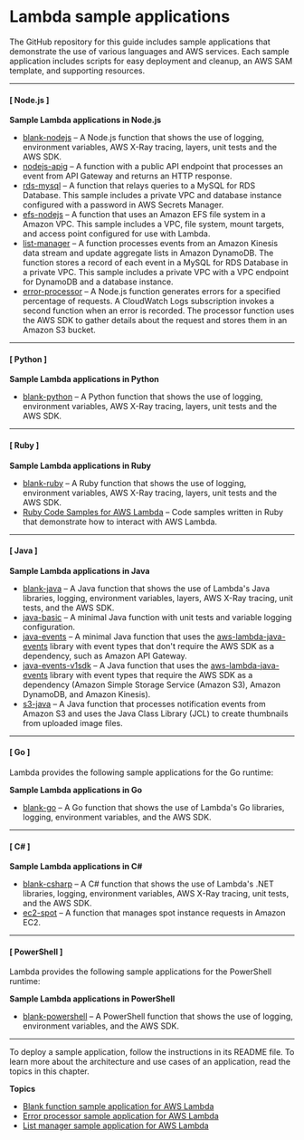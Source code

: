 # Lambda sample applications<a name="lambda-samples"></a>

The GitHub repository for this guide includes sample applications that demonstrate the use of various languages and AWS services\. Each sample application includes scripts for easy deployment and cleanup, an AWS SAM template, and supporting resources\.

------
#### [ Node\.js ]

**Sample Lambda applications in Node\.js**
+ [blank\-nodejs](https://github.com/awsdocs/aws-lambda-developer-guide/tree/main/sample-apps/blank-nodejs) – A Node\.js function that shows the use of logging, environment variables, AWS X\-Ray tracing, layers, unit tests and the AWS SDK\.
+ [nodejs\-apig](https://github.com/awsdocs/aws-lambda-developer-guide/tree/main/sample-apps/nodejs-apig) – A function with a public API endpoint that processes an event from API Gateway and returns an HTTP response\.
+ [rds\-mysql](https://github.com/awsdocs/aws-lambda-developer-guide/tree/main/sample-apps/rds-mysql) – A function that relays queries to a MySQL for RDS Database\. This sample includes a private VPC and database instance configured with a password in AWS Secrets Manager\.
+ [efs\-nodejs](https://github.com/awsdocs/aws-lambda-developer-guide/tree/main/sample-apps/efs-nodejs) – A function that uses an Amazon EFS file system in a Amazon VPC\. This sample includes a VPC, file system, mount targets, and access point configured for use with Lambda\.
+ [list\-manager](https://github.com/awsdocs/aws-lambda-developer-guide/tree/main/sample-apps/list-manager) – A function processes events from an Amazon Kinesis data stream and update aggregate lists in Amazon DynamoDB\. The function stores a record of each event in a MySQL for RDS Database in a private VPC\. This sample includes a private VPC with a VPC endpoint for DynamoDB and a database instance\.
+ [error\-processor](https://github.com/awsdocs/aws-lambda-developer-guide/tree/main/sample-apps/error-processor) – A Node\.js function generates errors for a specified percentage of requests\. A CloudWatch Logs subscription invokes a second function when an error is recorded\. The processor function uses the AWS SDK to gather details about the request and stores them in an Amazon S3 bucket\.

------
#### [ Python ]

**Sample Lambda applications in Python**
+ [blank\-python](https://github.com/awsdocs/aws-lambda-developer-guide/tree/main/sample-apps/blank-python) – A Python function that shows the use of logging, environment variables, AWS X\-Ray tracing, layers, unit tests and the AWS SDK\.

------
#### [ Ruby ]

**Sample Lambda applications in Ruby**
+ [blank\-ruby](https://github.com/awsdocs/aws-lambda-developer-guide/tree/main/sample-apps/blank-ruby) – A Ruby function that shows the use of logging, environment variables, AWS X\-Ray tracing, layers, unit tests and the AWS SDK\.
+ [Ruby Code Samples for AWS Lambda](https://docs.aws.amazon.com/code-samples/latest/catalog/code-catalog-ruby-example_code-lambda.html) – Code samples written in Ruby that demonstrate how to interact with AWS Lambda\.

------
#### [ Java ]

**Sample Lambda applications in Java**
+ [blank\-java](https://github.com/awsdocs/aws-lambda-developer-guide/tree/main/sample-apps/blank-java) – A Java function that shows the use of Lambda's Java libraries, logging, environment variables, layers, AWS X\-Ray tracing, unit tests, and the AWS SDK\.
+ [java\-basic](https://github.com/awsdocs/aws-lambda-developer-guide/tree/main/sample-apps/java-basic) – A minimal Java function with unit tests and variable logging configuration\.
+ [java\-events](https://github.com/awsdocs/aws-lambda-developer-guide/tree/main/sample-apps/java-events) – A minimal Java function that uses the [aws\-lambda\-java\-events](java-package.md) library with event types that don't require the AWS SDK as a dependency, such as Amazon API Gateway\.
+ [java\-events\-v1sdk](https://github.com/awsdocs/aws-lambda-developer-guide/tree/main/sample-apps/java-events-v1sdk) – A Java function that uses the [aws\-lambda\-java\-events](java-package.md) library with event types that require the AWS SDK as a dependency \(Amazon Simple Storage Service \(Amazon S3\), Amazon DynamoDB, and Amazon Kinesis\)\.
+ [s3\-java](https://github.com/awsdocs/aws-lambda-developer-guide/tree/main/sample-apps/s3-java) – A Java function that processes notification events from Amazon S3 and uses the Java Class Library \(JCL\) to create thumbnails from uploaded image files\.

------
#### [ Go ]

Lambda provides the following sample applications for the Go runtime:

**Sample Lambda applications in Go**
+ [blank\-go](https://github.com/awsdocs/aws-lambda-developer-guide/tree/main/sample-apps/blank-go) – A Go function that shows the use of Lambda's Go libraries, logging, environment variables, and the AWS SDK\.

------
#### [ C\# ]

**Sample Lambda applications in C\#**
+ [blank\-csharp](https://github.com/awsdocs/aws-lambda-developer-guide/tree/main/sample-apps/blank-csharp) – A C\# function that shows the use of Lambda's \.NET libraries, logging, environment variables, AWS X\-Ray tracing, unit tests, and the AWS SDK\.
+ [ec2\-spot](https://github.com/awsdocs/aws-lambda-developer-guide/tree/main/sample-apps/ec2-spot) – A function that manages spot instance requests in Amazon EC2\.

------
#### [ PowerShell ]

Lambda provides the following sample applications for the PowerShell runtime:

**Sample Lambda applications in PowerShell**
+ [blank\-powershell](https://github.com/awsdocs/aws-lambda-developer-guide/tree/main/sample-apps/blank-powershell) – A PowerShell function that shows the use of logging, environment variables, and the AWS SDK\.

------

To deploy a sample application, follow the instructions in its README file\. To learn more about the architecture and use cases of an application, read the topics in this chapter\.

**Topics**
+ [Blank function sample application for AWS Lambda](samples-blank.md)
+ [Error processor sample application for AWS Lambda](samples-errorprocessor.md)
+ [List manager sample application for AWS Lambda](samples-listmanager.md)